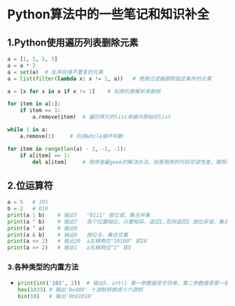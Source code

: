 # Python算法中的一些笔记和知识补全

## 1.Python使用遍历列表删除元素

```python
a = [1, 1, 1, 3]
a = a * 2
a = set(a)	# 乱序存储不重复的元素
a = list(filter(lambda x: x != 1, a))   # 使用过滤器删除指定条件的元素

a = [x for x in a if x != 1]    # 利用列表解析来删除

for item in a[:]:
    if item == 1:
        a.remove(item)  # 遍历拷贝的list来操作原始的list

while 1 in a:
    a.remove(1)     # 利用while循环判断

for item in range(len(a) - 1, -1, -1):
    if a[item] == 1:
        del a[item]     # 倒序是最geek的解决办法，但是倒序的代码可读性差，推荐用filter
```

## 2.位运算符

```python
a = 5   # 101
b = 2   # 010
print(a | b)	# 输出7	"0111" 按位或，集合并集
print(a ^ b)	# 输出7	各个位置相比，只要相异，返回1,否则返回1 按位异或、集合对称差集
print(a ^ a)	# 输出0
print(a & b)	# 输出0	按位与，集合交集
print(a << 2)	# 输出20	a左移两位"10100" 即20
print(a >> 2)	# 输出1	a右移两位"1" 即1
```

### 3.各种类型的内置方法

- ```python
  print(int('101', 2))	# 输出5，int()	第一参数接受字符串，第二参数接受第一参数的进制数，						   输出10进制数字
  hex(1033)	# 输出'0x409' 十进制转换成十六进制
  bin(10) 	# 输出'0b01010'
  ```

  